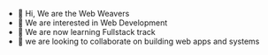 - 👋 Hi, We are the Web Weavers
- 👀 We are interested in Web Development
- 🌱 We are now learning Fullstack track
- 💞️ we are looking to collaborate on building web apps and systems
